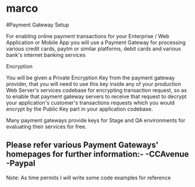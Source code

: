 # marco
#Payment Gateway Setup

For enabling online payment transactions for your Enterprise / Web Application or Mobile App 
you will use a Payment Gateway for processing various credit cards, paytm or similar platforms, debit cards and various bank's internet banking services


Encryption

You will be given a Private Encryption Key from the payment gateway provider, that you will need to use this key inside any of your production Web Server's services codebase for encrypting transaction request, so as to enable that payment gateway servers to receive that request to decrypt your application's customer's transactions requests which you would encrypt by the Public Key part in your application codebase.


Many payment gateways provide keys for Stage and QA environments for evaluating their services for free.

Please refer various Payment Gateways' homepages for further information:-
	-CCAvenue
	-Paypal
  -

	
	
	
	
Note:
As time permits I will write some code examples for reference
	




